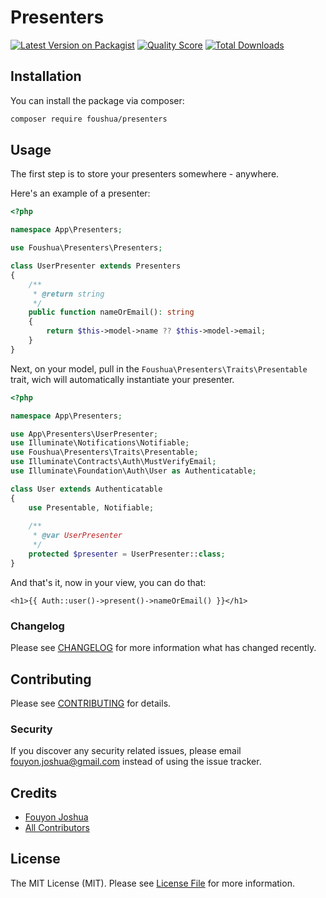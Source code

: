 # Presenters

[![Latest Version on Packagist](https://img.shields.io/packagist/v/foushua/presenters.svg?style=flat-square)](https://packagist.org/packages/foushua/presenters)
[![Quality Score](https://img.shields.io/scrutinizer/g/foushua/presenters.svg?style=flat-square)](https://scrutinizer-ci.com/g/foushua/presenters)
[![Total Downloads](https://img.shields.io/packagist/dt/foushua/presenters.svg?style=flat-square)](https://packagist.org/packages/foushua/presenters)

## Installation

You can install the package via composer:

```bash
composer require foushua/presenters
```

## Usage

The first step is to store your presenters somewhere - anywhere.

Here's an example of a presenter:

``` php
<?php 

namespace App\Presenters;

use Foushua\Presenters\Presenters;

class UserPresenter extends Presenters
{   
    /**
     * @return string
     */
    public function nameOrEmail(): string
    {
        return $this->model->name ?? $this->model->email;
    }
}
```

Next, on your model, pull in the ```Foushua\Presenters\Traits\Presentable``` trait, wich will automatically instantiate your presenter.

```php
<?php

namespace App\Presenters;

use App\Presenters\UserPresenter;
use Illuminate\Notifications\Notifiable;
use Foushua\Presenters\Traits\Presentable;
use Illuminate\Contracts\Auth\MustVerifyEmail;
use Illuminate\Foundation\Auth\User as Authenticatable;

class User extends Authenticatable
{
    use Presentable, Notifiable;
    
    /**
     * @var UserPresenter
     */
    protected $presenter = UserPresenter::class;
}
```

And that's it, now in your view, you can do that:

```
<h1>{{ Auth::user()->present()->nameOrEmail() }}</h1>
```

### Changelog

Please see [CHANGELOG](CHANGELOG.md) for more information what has changed recently.

## Contributing

Please see [CONTRIBUTING](CONTRIBUTING.md) for details.

### Security

If you discover any security related issues, please email fouyon.joshua@gmail.com instead of using the issue tracker.

## Credits

- [Fouyon Joshua](https://github.com/foushua)
- [All Contributors](../../contributors)

## License

The MIT License (MIT). Please see [License File](LICENSE.md) for more information.

